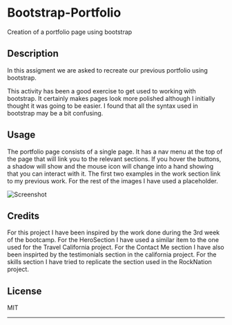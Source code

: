 # Bootstrap-Portfolio
Creation of a portfolio page using bootstrap

## Description

In this assigment we are asked to recreate our previous portfolio using bootstrap.

This activity has been a good exercise to get used to working with bootstrap.
It certainly makes pages look more polished although I initially thought it was going to be easier.
I found that all the syntax used in bootstrap may be a bit confusing.


## Usage

The portfolio page consists of a single page. It has a nav menu at the top of the page that will link you to the relevant sections.
If you hover the buttons, a shadow will show and the mouse icon will change into a hand showing that you can interact with it.
The first two examples in the work section link to my previous work. For the rest of the images I have used a placeholder.

    
![Screenshot](/images/Screenshot%202023-12-04%20at%2020.50.28.png)
    

## Credits

For this project I have been inspired by the work done during the 3rd week of the bootcamp.
For the HeroSection I have used a similar item to the one used for the Travel California project.
For the Contact Me section I have also been inspirted by the testimonials section in the california project.
For the skills section I have tried to replicate the section used in the RockNation project.

## License

MIT

---

